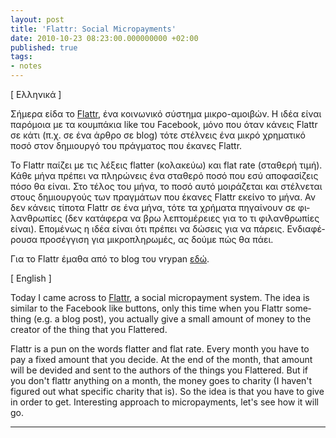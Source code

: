 ```yaml
---
layout: post
title: 'Flattr: Social Micropayments'
date: 2010-10-23 08:23:00.000000000 +02:00
published: true
tags:
- notes
---
```

<div class="col2" lang="el">
<div class="lang">[ Ελληνικά ]</div>

Σήμερα είδα το <a href="http://flattr.com/" target="_blank">Flattr</a>, ένα κοινωνικό σύστημα μικρο-αμοιβών. Η ιδέα είναι παρόμοια με τα κουμπάκια like του Facebook, μόνο που όταν κάνεις Flattr σε κάτι (π.χ. σε ένα άρθρο σε blog) τότε στέλνεις ένα μικρό χρηματικό ποσό στον δημιουργό του πράγματος που έκανες Flattr.

Το Flattr παίζει με τις λέξεις flatter (κολακεύω) και flat rate (σταθερή τιμή). Κάθε μήνα πρέπει να πληρώνεις ένα σταθερό ποσό που εσύ αποφασίζεις πόσο θα είναι. Στο τέλος του μήνα, το ποσό αυτό μοιράζεται και στέλνεται στους δημιουργούς των πραγμάτων που έκανες Flattr εκείνο το μήνα. Αν δεν κάνεις τίποτα Flattr σε ένα μήνα, τότε τα χρήματα πηγαίνουν σε φιλανθρωπίες (δεν κατάφερα να βρω λεπτομέρειες για το τι φιλανθρωπίες είναι). Επομένως η ιδέα είναι ότι πρέπει να δώσεις για να πάρεις. Ενδιαφέρουσα προσέγγιση για μικροπληρωμές, ας δούμε πώς θα πάει.

Για το Flattr έμαθα από το blog του vrypan <a href="http://vrypan.net/weblog/2010/10/23/5735/">εδώ</a>.
</div>
<div class="col2-right" lang="en">
<div class="lang">[ English ]</div>

Today I came across to <a href="http://flattr.com/" target="_blank">Flattr</a>, a social micropayment system. The idea is similar to the Facebook like buttons, only this time when you Flattr something (e.g. a blog post), you actually give a small amount of money to the creator of the thing that you Flattered.

Flattr is a pun on the words flatter and flat rate. Every month you have to pay a fixed amount that you decide. At the end of the month, that amount will be devided and sent to the authors of the things you Flattered. But if you don't flattr anything on a month, the money goes to charity (I haven't figured out what specific charity that is). So the idea is that you have to give in order to get. Interesting approach to micropayments, let's see how it will go.
</div>
<hr class="clear" />
